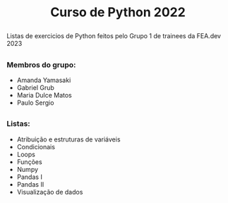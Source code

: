 # <p align="center">Curso de Python 2022 <p>

Listas de exercicios de Python feitos pelo Grupo 1 de trainees da FEA.dev 2023

##
  
### Membros do grupo:
- Amanda Yamasaki
- Gabriel Grub
- Maria Dulce Matos
- Paulo Sergio

##
  
### Listas:

* Atribuição e estruturas de variáveis
* Condicionais
* Loops
* Funções
* Numpy
* Pandas I
* Pandas II
* Visualização de dados
